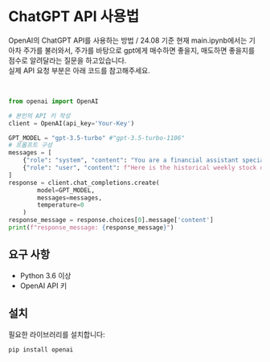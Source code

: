 # ChatGPT API 사용법

OpenAI의 ChatGPT API를 사용하는 방법 / 24.08 기준
현재 main.ipynb에서는 기아차 주가를 불러와서, 주가를 바탕으로 gpt에게 매수하면 좋을지, 매도하면 좋을지를 점수로 알려달라는 질문을 하고있습니다.<br>
실제 API 요청 부분은 아래 코드를 참고해주세요.
<br>

<br>

```python
from openai import OpenAI

# 본인의 API 키 작성
client = OpenAI(api_key='Your-Key')

GPT_MODEL = "gpt-3.5-turbo" #"gpt-3.5-turbo-1106"
# 프롬프트 구성
messages = [
    {"role": "system", "content": "You are a financial assistant specialized in stock market predictions."},
    {"role": "user", "content": f"Here is the historical weekly stock data for Kia Motors for the past month including the 5-day Simple Moving Average (SMA):\n\n{data_str}\n\nBased on this data, predict the stock's future performance and provide a score between -1000 (sell) and 1000 (buy). Only return the score as a number without any additional text."}
]
response = client.chat_completions.create(
        model=GPT_MODEL,
        messages=messages,
        temperature=0
    )
response_message = response.choices[0].message['content']
print(f"response_message: {response_message}")
```

## 요구 사항

- Python 3.6 이상
- OpenAI API 키

## 설치

필요한 라이브러리를 설치합니다:

```bash
pip install openai
